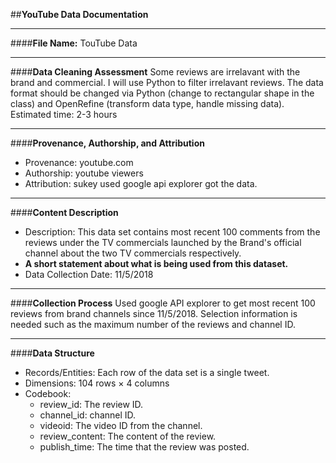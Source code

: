 ##**YouTube Data Documentation**
***
####**File Name:** TouTube Data
***
####**Data Cleaning Assessment**
Some reviews are irrelavant with the brand and commercial. I will use Python to filter irrelavant reviews. The data format should be changed via Python (change to rectangular shape in the class) and OpenRefine (transform data type, handle missing data).  
Estimated time: 2-3 hours
***  
####**Provenance, Authorship, and Attribution**
- Provenance: youtube.com
- Authorship: youtube viewers
- Attribution: sukey used google api explorer got the data.
***
####**Content Description**
- Description: This data set contains most recent 100 comments from the reviews under the TV commercials launched by the Brand's official channel about the two TV commercials respectively.
- **A short statement about what is being used from this dataset.**
- Data Collection Date: 11/5/2018
***
####**Collection Process**
Used google API explorer to get most recent 100 reviews from brand channels since 11/5/2018. Selection information is needed such as the maximum number of the reviews and channel ID.
***
####**Data Structure**
- Records/Entities: Each row of the data set is a single tweet.
- Dimensions: 104 rows × 4 columns
- Codebook:
    - review_id: The review ID.
    - channel_id: channel ID.
    - videoid: The video ID from the channel.
    - review_content: The content of the review.
    - publish_time: The time that the review was posted.




















